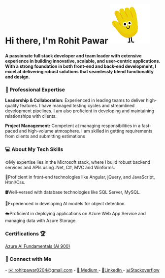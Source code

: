 
<h1> Hi there, I'm Rohit Pawar <img src="https://github.com/raw-hitt/raw-hitt/blob/main/Wave.gif" /></h1>

###

<b>
  A passionate full stack developer and team leader with extensive experience in building innovative, scalable, and user-centric applications.
With a strong foundation in both front-end and back-end development, I excel at delivering robust solutions that seamlessly blend functionality and design.
</b>


###


<h3>🌟 Professional Expertise</h3>


<b>Leadership & Collaboration:</b> Experienced in leading teams to deliver high-quality features. I have managed testing cycles and streamlined development pipelines. I am also proficient in developing and maintaining relationships with clients.

<b>Project Management:</b> Competent at managing responsibilities in a fast-paced and high-volume atmosphere. I am skilled in getting requirements from clients and submitting estimations


<h3>💻 About My Tech Skills</h3>



⚙️My expertise lies in the Microsoft stack, where I build robust backend services and APIs using .Net, C#, MVC and Winforms. 

🧩Proficient in front-end technologies like Angular, jQuery, and JavaScript, Html/Css.

🛢️Well-versed with database technologies like SQL Server, MySQL.

🤖Experienced in developing AI models for object detection.

☁️Proficient in deploying applications on Azure Web App Service and managing data with Azure Storage.


<h3>Certifications 🏆</h3>


 <a href ="Azure AI Fundamentals">Azure AI Fundamentals (AI 900) </a>


 <h3>🔗 Connect with Me</h3>
- <a href="mailto:rohitpawar0204@gmail.com">✉️ rohitpawar0204@gmail.com</a> 
- <a href="https://medium.com/@rp99452">📝 Medium </a>
- <a href="https://www.linkedin.com/in/rohitpawar0204/">💼LinkedIn </a>
- <a href="https://stackoverflow.com/users/6538496/raw-hitt">📊Stackoverflow</a>

